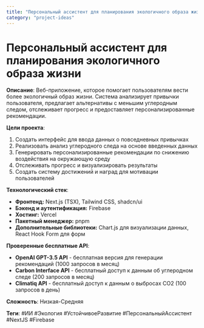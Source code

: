 ```yaml
---
title: "Персональный ассистент для планирования экологичного образа жизни"
category: "project-ideas"
---
```


# Персональный ассистент для планирования экологичного образа жизни

**Описание**: Веб-приложение, которое помогает пользователям вести более экологичный образ жизни. Система анализирует привычки пользователя, предлагает альтернативы с меньшим углеродным следом, отслеживает прогресс и предоставляет персонализированные рекомендации.

**Цели проекта**:
1. Создать интерфейс для ввода данных о повседневных привычках
2. Реализовать анализ углеродного следа на основе введенных данных
3. Генерировать персонализированные рекомендации по снижению воздействия на окружающую среду
4. Отслеживать прогресс и визуализировать результаты
5. Создать систему достижений и наград для мотивации пользователей

**Технологический стек**:
- **Фронтенд:** Next.js (TSX), Tailwind CSS, shadcn/ui
- **Бэкенд и аутентификация:** Firebase
- **Хостинг:** Vercel
- **Пакетный менеджер:** pnpm
- **Дополнительные библиотеки:** Chart.js для визуализации данных, React Hook Form для форм

**Проверенные бесплатные API**:
- **OpenAI GPT-3.5 API** - бесплатная версия для генерации рекомендаций (1000 запросов в месяц)
- **Carbon Interface API** - бесплатный доступ к данным об углеродном следе (200 запросов в месяц)
- **Climatiq API** - бесплатный доступ к данным о выбросах CO2 (100 запросов в день)

**Сложность**: Низкая-Средняя

**Теги**: #ИИ #Экология #УстойчивоеРазвитие #ПерсональныйАссистент #NextJS #Firebase
